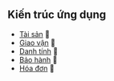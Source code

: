## Kiến trúc ứng dụng
- [Tài sản](#Asset) :hatching_chick:
- [Giao vận](#Shipping) :hatching_chick:
- [Danh tính](#Identity) :hatching_chick:
- [Bảo hành](#Warranty) :hatching_chick:
- [Hóa đơn](#Invoince) :hatching_chick:
